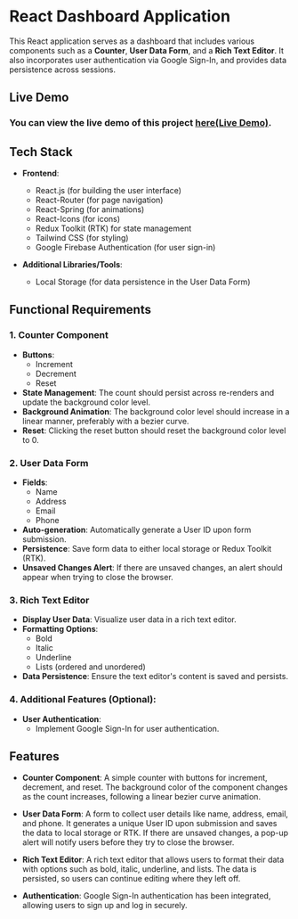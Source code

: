 
# React Dashboard Application

This React application serves as a dashboard that includes various components such as a **Counter**, **User Data Form**, and a **Rich Text Editor**. It also incorporates user authentication via Google Sign-In, and provides data persistence across sessions.

## Live Demo
###  You can view the live demo of this project [here(Live Demo)](https://uplianceaitest.netlify.app/).

## Tech Stack

- **Frontend**:
  - React.js (for building the user interface)
  - React-Router (for page navigation)
  - React-Spring (for animations)
  - React-Icons (for icons)
  - Redux Toolkit (RTK) for state management
  - Tailwind CSS (for styling)
  - Google Firebase Authentication (for user sign-in)

- **Additional Libraries/Tools**:
  - Local Storage (for data persistence in the User Data Form)

## Functional Requirements

### 1. **Counter Component**
   - **Buttons**:
     - Increment
     - Decrement
     - Reset
   - **State Management**: The count should persist across re-renders and update the background color level.
   - **Background Animation**: The background color level should increase in a linear manner, preferably with a bezier curve.
   - **Reset**: Clicking the reset button should reset the background color level to 0.

### 2. **User Data Form**
   - **Fields**:
     - Name
     - Address
     - Email
     - Phone
   - **Auto-generation**: Automatically generate a User ID upon form submission.
   - **Persistence**: Save form data to either local storage or Redux Toolkit (RTK).
   - **Unsaved Changes Alert**: If there are unsaved changes, an alert should appear when trying to close the browser.

### 3. **Rich Text Editor**
   - **Display User Data**: Visualize user data in a rich text editor.
   - **Formatting Options**:
     - Bold
     - Italic
     - Underline
     - Lists (ordered and unordered)
   - **Data Persistence**: Ensure the text editor's content is saved and persists.

### 4. **Additional Features (Optional)**:
   - **User Authentication**:
     - Implement Google Sign-In for user authentication.

## Features

- **Counter Component**: A simple counter with buttons for increment, decrement, and reset. The background color of the component changes as the count increases, following a linear bezier curve animation.
  
- **User Data Form**: A form to collect user details like name, address, email, and phone. It generates a unique User ID upon submission and saves the data to local storage or RTK. If there are unsaved changes, a pop-up alert will notify users before they try to close the browser.

- **Rich Text Editor**: A rich text editor that allows users to format their data with options such as bold, italic, underline, and lists. The data is persisted, so users can continue editing where they left off.

- **Authentication**: Google Sign-In authentication has been integrated, allowing users to sign up and log in securely.


